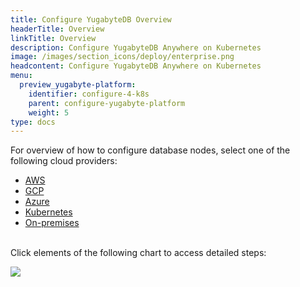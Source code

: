 ```yaml
---
title: Configure YugabyteDB Overview
headerTitle: Overview
linkTitle: Overview
description: Configure YugabyteDB Anywhere on Kubernetes
image: /images/section_icons/deploy/enterprise.png
headcontent: Configure YugabyteDB Anywhere on Kubernetes
menu:
  preview_yugabyte-platform:
    identifier: configure-4-k8s
    parent: configure-yugabyte-platform
    weight: 5
type: docs
---
```


For overview of how to configure database nodes, select one of the following cloud providers:

<ul class="nav nav-tabs-alt nav-tabs-yb">
  <li>
    <a href="../aws/" class="nav-link">
      <i class="fa-brands fa-aws"></i>
      AWS
    </a>
  </li>

  <li>
    <a href="../gcp/" class="nav-link">
      <i class="fa-brands fa-google" aria-hidden="true"></i>
      GCP
    </a>
  </li>

  <li>
    <a href="../azure/" class="nav-link">
      <i class="fa-brands fa-windows" aria-hidden="true"></i>
      Azure
    </a>
  </li>

  <li>
    <a href="../kubernetes/" class="nav-link active">
      <i class="fa-regular fa-dharmachakra" aria-hidden="true"></i>
      Kubernetes
    </a>
  </li>

  <li>
    <a href="../onprem/" class="nav-link">
      <i class="fa-solid fa-building"></i>
      On-premises
    </a>
  </li>

</ul>

<br>Click elements of the following chart to access detailed steps:

<div class="image-with-map">
<img src="/images/ee/flowchart/yb-configure-k8s.png" usemap="#image-map">

<map name="image-map">
    <area alt="Configure cloud provider" title="Configure cloud provider" href="/preview/yugabyte-platform/configure-yugabyte-platform/" coords="390,70,521,192" shape="rect" style=" width: 18%; height: 17%; top: 5%; left: 41%;">
    <area alt="create admin user" title="create admin user" href="/preview/yugabyte-platform/configure-yugabyte-platform/create-admin-user/" coords="286,259,617,319" shape="rect" style=" width: 38%; height: 6%; top: 27%; left: 31%; ">
    <area alt="configure K8s provider" title="configure K8s provider" href="/preview/yugabyte-platform/configure-yugabyte-platform/set-up-cloud-provider/kubernetes/" coords="230,369,666,426" shape="rect" style=" width: 50%; height: 7%; top: 38%; left: 25%; ">
    <area alt="K8s pre reqs" title="K8s pre reqs" href="/preview/yugabyte-platform/configure-yugabyte-platform/set-up-cloud-provider/kubernetes/#prerequisites" coords="225,475,679,613" shape="rect" style="width: 50%;height: 15%;top: 49%;left: 25%;">
    <area alt="K8s cloud" title="K8s cloud" href="/preview/yugabyte-platform/configure-yugabyte-platform/set-up-cloud-provider/kubernetes/#configure-the-cloud-provider" coords="304,670,599,758" shape="rect" style="top: 69%;height: 10%;left: 33%;width: 34%;">
</map>
</div>
